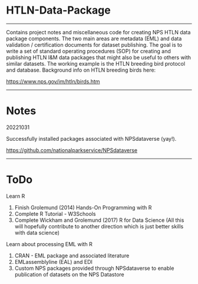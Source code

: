 # HTLN-Data-Package
----------------
Contains project notes and miscellaneous code for creating NPS HTLN data package components. The two main areas are metadata (EML) and data validation / certification documents for dataset publishing. The goal is to write a set of standard operating procedures (SOP) for creating and publishing HTLN I&M data packages that might also be useful to others with similar datasets. The working example is the HTLN breeding bird protocol and database. Background info on HTLN breeding birds here:

https://www.nps.gov/im/htln/birds.htm

--------------------------------
# Notes

20221031

Successfully installed packages associated with NPSdataverse (yay!). 

https://github.com/nationalparkservice/NPSdataverse

-----------------
# ToDo

Learn R 
1. Finish Grolemund (2014) Hands-On Programming with R
2. Complete R Tutorial - W3Schools
3. Complete Wickham and Grolemund (2017) R for Data Science
   (All this will hopefully contribute to another direction which is just better skills with data science)

Learn about processing EML with R
1. CRAN - EML package and associated literature
2. EMLassemblyline (EAL) and EDI 
3. Custom NPS packages provided through NPSdataverse 
  to enable publication of datasets on the NPS Datastore
